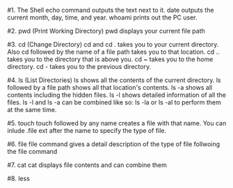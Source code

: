 #1. The Shell
echo command outputs the text next to it. date outputs the current month, day, 
time, and year. whoami prints out the PC user. 

#2. pwd (Print Working Directory)
pwd displays your current file path

#3. cd (Change Directory)
cd and cd . takes you to your current directory. Also cd followed by
the name of a file path takes you to that location. 
cd .. takes you to the directory that is above you. cd ~ takes you to the 
home directory. cd - takes you to the previous directory.

#4. ls (List Directories)
ls shows all the contents of the current directory. ls followed by a file path
shows all that location's contents. ls -a shows all contents including the 
hidden files. ls -l shows detailed information of all the files. ls -l and ls -a
can be combined like so: ls -la or ls -al to perform them at the same time. 

#5. touch
touch followed by any name creates a file with that name. You can inlude
.file ext after the name to specify the type of file.

#6. file
file command gives a detail description of the type of file follwoing the file
command

#7. cat
cat displays file contents and can combine them

#8. less

